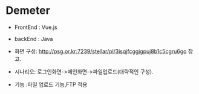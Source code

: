 # Demeter

 - FrontEnd : Vue.js
 - backEnd : Java
 
 
  - 화면 구성: http://psg.or.kr:7239/stellar/pl/3isqjfcggjgpuj8b1c5cgru6go 참고.
  - 시나리오: 로그인화면->메인화면->파일업로드(대략적인 구성).
  - 기능 :파일 업로드 기능,FTP 적용
  
  
 
  
  
  
